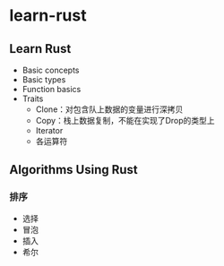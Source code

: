 # learn-rust

## Learn Rust

- Basic concepts
- Basic types
- Function basics
- Traits
  - Clone：对包含队上数据的变量进行深拷贝
  - Copy：栈上数据复制，不能在实现了Drop的类型上
  - Iterator
  - 各运算符

## Algorithms Using Rust

### 排序

- 选择
- 冒泡
- 插入
- 希尔
